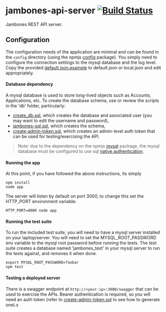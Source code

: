 # jambones-api-server [![Build Status](https://secure.travis-ci.org/jambonz/jambones-api-server.png)](http://travis-ci.org/jambonz/jambones-api-server)

Jambones REST API server.

## Configuration

The configuration needs of the application are minimal and can be found in the `config` directory (using the npmjs [config](https://www.npmjs.com/package/config) package). You simply need to configure the connection settings to the mysql database and the log level.  Copy the provided [default.json.example](config/default.json.example) to default.json or local.json and edit appropriately.

#### Database dependency
A mysql database is used to store long-lived objects such as Accounts, Applications, etc. To create the database schema, use or review the scripts in the 'db' folder, particularly:
- [create_db.sql](db/create_db.sql), which creates the database and associated user (you may want to edit the username and password),
- [jambones-sql.sql](db/jambones-sql.sql), which creates the schema,
- [create-admin-token.sql](db/create-admin-token.sql), which creates an admin-level auth token that can be used for testing/exercising the API.

> Note: due to the dependency on the npmjs [mysql](https://www.npmjs.com/package/mysql) package, the mysql database must be configured to use sql [native authentication](https://medium.com/@crmcmullen/how-to-run-mysql-8-0-with-native-password-authentication-502de5bac661).

#### Running the app
At this point, if you have followed the above instructions, its simply
```
npm install
node app
```
The server will listen by default on port 3000, to change this set the HTTP_PORT environment variable:
```
HTTP_PORT=4000 node app
```

#### Running the test suite
To run the included test suite, you will need to have a mysql server installed on your laptop/server. You will need to set the MYSQL_ROOT_PASSWORD env variable to the mysql root password before running the tests.  The test suite creates a database named 'jambones_test' in your mysql server to run the tests against, and removes it when done.
```
export MYSQL_ROOT_PASSWORD=foobar
npm test
```

#### Testing a deployed server
There is a swagger endpoint at `http://<your-ip>:3000/swagger` that can be used to exercise the APIs. Bearer authentication is required, so you will need an auth token (refer to [create-admin-token.sql](db/create-admin-token.sql) to see how to generate one).s